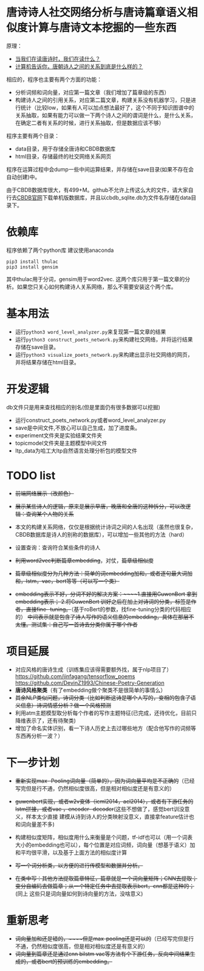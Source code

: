 # 唐诗诗人社交网络分析与唐诗篇章语义相似度计算与唐诗文本挖掘的一些东西
原理：
- [当我们在读唐诗时，我们在读什么？](https://mp.weixin.qq.com/s?__biz=MzI0NTUxMjgyOA==&mid=2247483724&idx=1&sn=9fe912aaaa2757eec2634a95931e1c6a&chksm=e94c2e5fde3ba749e4e364644d6b68d004b295a6864606c79f710b4b0e7e5d07ac3e89481012&mpshare=1&scene=1&srcid=0314cTnPXrmiKE1tR18sIV5m&pass_ticket=LmF1XSUkX6AZUuMnsPEO3vBZgEqfwt9frF%2F%2FATtYfAWYcIhzbawA0%2FclwgYNC1u%2F#rd)
- [计算机告诉你，唐朝诗人之间的关系到底是什么样的？](https://mp.weixin.qq.com/s?__biz=MzI0NTUxMjgyOA==&mid=2247483750&idx=1&sn=dd883b547a3fc4343a3dcce1abea3719&chksm=e94c2e75de3ba7631ffd7abff8a89ea56fda63b2f3d3bb81fd845ef5fd3e9207b41230900288&mpshare=1&scene=1&srcid=0314HdoeYueFNse6H7j18qfx&pass_ticket=P5NYT1vI3xq6gboRVFuq64N9z2Yp0ADF4pMH3nRnXAhGuoM7eROG8O2lhVg%2BIvoR#rd)

相应的，程序也主要有两个方面的功能：
- 分析词频和词向量，对应第一篇文章（我们增加了篇章级的东西）
- 构建诗人之间的引用关系，对应第二篇文章，构建关系没有机器学习，只是进行统计（比较low，如果有人可以加点想法最好了，这个不同于知识图谱中的关系抽取，如果有能力可以做一下两个诗人之间的谓词是什么，是什么关系，在确定二者有关系的时候，进行关系抽取，但是数据应该不够）

程序主要有两个目录：
- data目录，用于存储全唐诗和CBDB数据库
- html目录，存储最终的社交网络关系网页

程序在运算过程中会dump一些中间运算结果，并存储在save目录(如果不存在会自动创建)中。

由于CBDB数据库很大，有499+M。github不允许上传这么大的文件，请大家自行去[CBDB官网](http://projects.iq.harvard.edu/chinesecbdb/%E4%B8%8B%E8%BC%89cbdb%E5%96%AE%E6%A9%9F%E7%89%88)下载单机版数据库，并且以cbdb_sqlite.db为文件名存储在data目录下。
# 依赖库
程序依赖了两个python库
建议使用anaconda
``` shell
pip3 install thulac
pip3 install gensim
```
其中thulac用于分词，gensim用于word2vec.
这两个库只用于第一篇文章的分析。如果您只关心如何构建诗人关系网络，那么不需要安装这个两个库。

# 基本用法
- 运行`python3 word_level_analyzer.py`来复现第一篇文章的结果
- 运行`python3 construct_poets_network.py`来构建社交网络，并将运行结果存储在save目录。
- 运行`python3 visualize_poets_network.py`来构建出显示社交网络的网页，并将结果存储在html目录。
# 开发逻辑
db文件只是用来查找相应的别名(但是里面仍有很多数据可以挖掘)
- 运行construct_poets_network.py或者word_level_analyzer.py
- save是中间文件,不放心可以自己生成，加了进度条。
- experiment文件夹是实验结果文件夹
- topicmodel文件夹是主题模型中间文件
- ltp_data为哈工大ltp自然语言处理分析包的模型文件
# TODO list
- ~~前端网络展示（改颜色）~~
- ~~展示某些诗人的逻辑，原来是展示早唐，晚唐和全唐的这种拆分，可以改逻辑：查询某个人物的关系~~
- 本文的构建关系网络，仅仅是根据统计诗词之间的人名出现（虽然也很复杂，CBDB数据库是诗人的别称的数据库），可以增加一些其他的方法（hard）
- 设置查询：查询符合某些条件的诗人
- ~~利用word2vec判断篇章embedding~~，对仗，~~篇章级相似度~~
- ~~篇章级相似度分为几种方法：简单的词embedding加和，或者逐句最大词加和，lstm，vae，bert等等（可以写一个类）~~

- ~~embedding表示不好，分词不好的解决方案：~~~~1.直接用GuwenBert 拿到embedding表示；
2.将GuwenBert 训好之后在加上对诗词的分类，标签是作者，直接fine- tuning。~~（基于roBert的参数，找fine-tuning分类的代码相应的）
~~中间表示就是包含了诗人写作的语义信息的embedding，具体在那层不太懂。测试集：自己写一首诗去分类你属于哪个作者~~

# 项目延展
- 对应风格的唐诗生成（训练集应该得需要额外找，属于nlp项目了）  https://github.com/jinfagang/tensorflow_poems https://github.com/DevinZ1993/Chinese-Poetry-Generation
- **唐诗风格聚类**（有了embedding做个聚类不是很简单的事情么）
- ~~其余NLP类似问题，诗词分类（比如判断这诗是哪个人写的，变相的包含了语义信息）诗词情感分析？做一个风格预测~~
- 利用atm主题模型取分析每个作者的写作主题特征(已完成，还待优化，目前只降维表示了，还有待聚类)
- 增加了命名实体识别，看一下诗人历史上去过哪些地方（配合他写作的词频等东西再分析一波？）
# 下一步计划
- ~~重新实现max- Pooling词向量（简单的），因为词向量平均是不正确的~~（已经写完但是行不通，仍然相似度很高，但是相对相似度还是有意义的）
- ~~guwenbert实现，或者w2v变体（icml2014，acl2014），或者有下游任务的lstm拼接，或者vae ，encoder- decoder~~(这些不想做了，感觉bert训没意义，样本太少直接
建模从诗到诗人的分类映射没意义，直接拿feature估计也和词向量差不多)
- 构建相似度矩阵，相似度用什么来衡量是个问题，tf-idf也可以（用一个词表大小的embedding也可以），每个位置是对应词频，词向量（想基于语义）加和平均很平滑，以及基于上面方法的相似度计算
- ~~写一个词分析类，以方便的进行传模型和数据并分析。~~

- ~~在类中写：其他方法提取篇章特征，篇章就是一个词向量矩阵；CNN去提取；变分自编码去做篇章；从一个特定任务中去提取表示bert，cnn都是这种的；~~(同上
这些只是词向量如何到诗向量的方法，没啥意义)

# 重新思考
- ~~词向量加和还是错的，~~~~但是max-pooling还是可以的~~（已经写完但是行不通，仍然相似度很高，但是相对相似度还是有意义的）
- ~~词向量到篇章还是通过cnn bilstm vac等方法有个下游任务，反向中间结果生成的，或者bert的预训练的embedding。~~